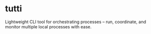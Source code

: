 # tutti
Lightweight CLI tool for orchestrating processes – run, coordinate, and monitor multiple local processes with ease.
